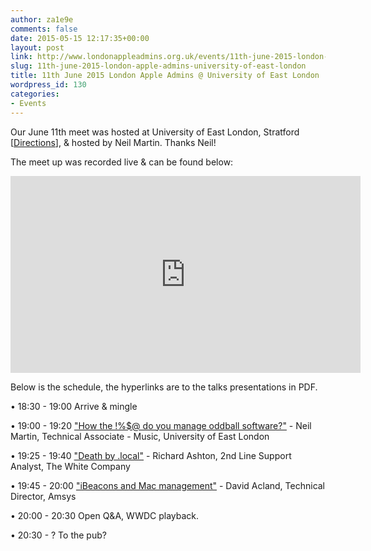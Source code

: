 ```yaml
---
author: za1e9e
comments: false
date: 2015-05-15 12:17:35+00:00
layout: post
link: http://www.londonappleadmins.org.uk/events/11th-june-2015-london-apple-admins-university-of-east-london/
slug: 11th-june-2015-london-apple-admins-university-of-east-london
title: 11th June 2015 London Apple Admins @ University of East London
wordpress_id: 130
categories:
- Events
---
```


Our June 11th meet was hosted at University of East London, Stratford [[Directions](http://www.universitysquarestratford.ac.uk/find-us.htm)], & hosted by Neil Martin. Thanks Neil!

The meet up was recorded live & can be found below:

<iframe width="560" height="315" src="https://www.youtube.com/embed/sBB5Ys_Tv3g" frameborder="0" allow="accelerometer; autoplay; encrypted-media; gyroscope; picture-in-picture" allowfullscreen></iframe>

Below is the schedule, the hyperlinks are to the talks presentations in PDF.

• 18:30 - 19:00 Arrive & mingle

• 19:00 - 19:20 ["How the !%$@ do you manage oddball software?"](/presentations/2015.05.15-LDNApplAdmnsNeil11-06-15-2.pdf) - Neil Martin, Technical Associate - Music, University of East London

• 19:25 - 19:40 ["Death by .local"](/presentations/2015.05.15-MacAdminsFinalNotes-2.pdf) - Richard Ashton, 2nd Line Support Analyst, The White Company

• 19:45 - 20:00 ["iBeacons and Mac management"](/presentations/2015.05.15-iBeacons-Presentation-09.key) - David Acland, Technical Director, Amsys

• 20:00 - 20:30 Open Q&A, WWDC playback.

• 20:30 - ? To the pub?


